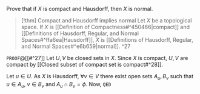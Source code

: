 Prove that if $X$ is compact and Hausdorff, then $X$ is normal.

>[!thm] Compact and Hausdorff implies normal
>Let $X$ be a topological space. If $X$ is [[Definition of Compactness#^450466|compact]] and [[Definitions of Hausdorff, Regular, and Normal Spaces#^ffa6ea|Hausdorff]], $X$ is [[Definitions of Hausdorff, Regular, and Normal Spaces#^e6b659|normal]]. ^27

`PROOF`@[[#^27]]
Let $U,V$ be closed sets in $X$. Since $X$ is compact, $U,V$ are compact by [[Closed subset of compact set is compact#^28]]. 

Let $u \in U$. As $X$ is Hausdorff, $\forall v \in V$ there exist open sets $A_{u}, B_{v}$ such that $u \in A_{u}$, $v \in B_{v}$ and $A_{u} \cap B_{v} = \phi$. Now, 
`QED`